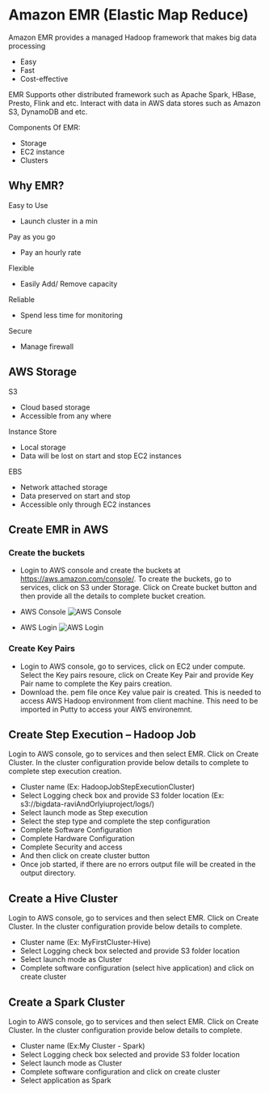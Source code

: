 # Amazon EMR (Elastic Map Reduce)
Amazon EMR provides a managed Hadoop framework that makes big data processing
- Easy
- Fast
- Cost-effective

EMR Supports other distributed framework such as Apache Spark, HBase, Presto, Flink and etc.
Interact with data in AWS data stores such as Amazon S3, DynamoDB and etc.

Components Of EMR:
- Storage
- EC2 instance
- Clusters

## Why EMR?
Easy to Use
- Launch cluster in a min

Pay as you go
- Pay an hourly rate

Flexible
- Easily Add/ Remove capacity

Reliable
- Spend less time for monitoring

Secure
- Manage firewall

## AWS Storage

S3
- Cloud based storage
- Accessible from any where

Instance Store
- Local storage
- Data will be lost on start and stop EC2 instances

EBS
- Network attached storage
- Data preserved on start and stop
- Accessible only through EC2 instances

## Create EMR in AWS
### Create the buckets
- Login to AWS console and create the buckets at https://aws.amazon.com/console/. To create the buckets, go to services, click on S3 under Storage. Click on Create bucket button and then provide all the details to complete bucket creation.
- AWS Console
![AWS Console](https://github.com/cloudmesh-community/hid-sp18-514/blob/master/tutorial/images/aws_console.JPG?raw=true)

- AWS Login
![AWS Login](https://github.com/cloudmesh-community/hid-sp18-514/blob/master/tutorial/images/aws_login.JPG?raw=true)

### Create Key Pairs
- Login to AWS console, go to services, click on EC2 under compute. Select the Key pairs resoure, click on Create Key Pair and provide Key Pair name to complete the Key pairs creation.
- Download the. pem file once Key value pair is created. This is needed to access AWS Hadoop environment from client machine. This need to be imported in Putty to access your AWS environemnt.

## Create Step Execution – Hadoop Job

Login to AWS console, go to services and then select EMR. Click on Create Cluster. In the cluster configuration provide below details to complete to complete step execution creation.
- Cluster name (Ex: HadoopJobStepExecutionCluster)
- Select Logging check box and provide S3 folder location (Ex: s3://bigdata-raviAndOrlyiuproject/logs/)
- Select launch mode as Step execution
- Select the step type and complete the step configuration
- Complete Software Configuration
- Complete Hardware Configuration
- Complete Security and access
- And then click on create cluster button
- Once job started, if there are no errors output file will be created in the output directory.

## Create a Hive Cluster
Login to AWS console, go to services and then select EMR. Click on Create Cluster. In the cluster configuration provide below details to complete.
- Cluster name (Ex: MyFirstCluster-Hive)
- Select Logging check box selected and provide S3 folder location
- Select launch mode as Cluster
- Complete software configuration (select hive application)  and click on create cluster


## Create a Spark Cluster
Login to AWS console, go to services and then select EMR. Click on Create Cluster. In the cluster configuration provide below details to complete.
- Cluster name (Ex:My Cluster - Spark)
- Select Logging check box selected and provide S3 folder location
- Select launch mode as Cluster
- Complete software configuration and click on create cluster
- Select application as Spark



